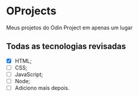# OProjects
Meus projetos do Odin Project em apenas um lugar

## Todas as tecnologias revisadas

- [x] HTML;
- [ ] CSS;
- [ ] JavaScript;
- [ ] Node;
- [ ] Adiciono mais depois.
